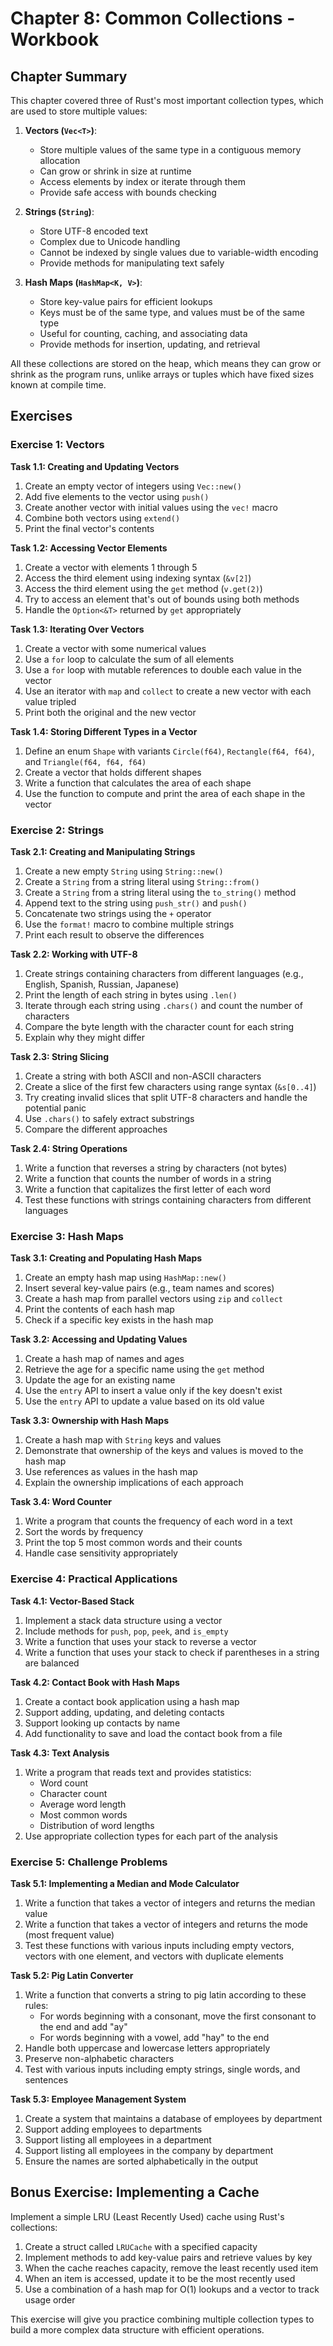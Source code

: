 # Chapter 8: Common Collections - Workbook

## Chapter Summary

This chapter covered three of Rust's most important collection types, which are used to store multiple values:

1. **Vectors (`Vec<T>`)**:
   - Store multiple values of the same type in a contiguous memory allocation
   - Can grow or shrink in size at runtime
   - Access elements by index or iterate through them
   - Provide safe access with bounds checking

2. **Strings (`String`)**:
   - Store UTF-8 encoded text
   - Complex due to Unicode handling
   - Cannot be indexed by single values due to variable-width encoding
   - Provide methods for manipulating text safely

3. **Hash Maps (`HashMap<K, V>`)**:
   - Store key-value pairs for efficient lookups
   - Keys must be of the same type, and values must be of the same type
   - Useful for counting, caching, and associating data
   - Provide methods for insertion, updating, and retrieval

All these collections are stored on the heap, which means they can grow or shrink as the program runs, unlike arrays or tuples which have fixed sizes known at compile time.

## Exercises

### Exercise 1: Vectors

**Task 1.1: Creating and Updating Vectors**
1. Create an empty vector of integers using `Vec::new()`
2. Add five elements to the vector using `push()`
3. Create another vector with initial values using the `vec!` macro
4. Combine both vectors using `extend()`
5. Print the final vector's contents

**Task 1.2: Accessing Vector Elements**
1. Create a vector with elements 1 through 5
2. Access the third element using indexing syntax (`&v[2]`)
3. Access the third element using the `get` method (`v.get(2)`)
4. Try to access an element that's out of bounds using both methods
5. Handle the `Option<&T>` returned by `get` appropriately

**Task 1.3: Iterating Over Vectors**
1. Create a vector with some numerical values
2. Use a `for` loop to calculate the sum of all elements
3. Use a `for` loop with mutable references to double each value in the vector
4. Use an iterator with `map` and `collect` to create a new vector with each value tripled
5. Print both the original and the new vector

**Task 1.4: Storing Different Types in a Vector**
1. Define an enum `Shape` with variants `Circle(f64)`, `Rectangle(f64, f64)`, and `Triangle(f64, f64, f64)`
2. Create a vector that holds different shapes
3. Write a function that calculates the area of each shape
4. Use the function to compute and print the area of each shape in the vector

### Exercise 2: Strings

**Task 2.1: Creating and Manipulating Strings**
1. Create a new empty `String` using `String::new()`
2. Create a `String` from a string literal using `String::from()`
3. Create a `String` from a string literal using the `to_string()` method
4. Append text to the string using `push_str()` and `push()`
5. Concatenate two strings using the `+` operator
6. Use the `format!` macro to combine multiple strings
7. Print each result to observe the differences

**Task 2.2: Working with UTF-8**
1. Create strings containing characters from different languages (e.g., English, Spanish, Russian, Japanese)
2. Print the length of each string in bytes using `.len()`
3. Iterate through each string using `.chars()` and count the number of characters
4. Compare the byte length with the character count for each string
5. Explain why they might differ

**Task 2.3: String Slicing**
1. Create a string with both ASCII and non-ASCII characters
2. Create a slice of the first few characters using range syntax (`&s[0..4]`)
3. Try creating invalid slices that split UTF-8 characters and handle the potential panic
4. Use `.chars()` to safely extract substrings
5. Compare the different approaches

**Task 2.4: String Operations**
1. Write a function that reverses a string by characters (not bytes)
2. Write a function that counts the number of words in a string
3. Write a function that capitalizes the first letter of each word
4. Test these functions with strings containing characters from different languages

### Exercise 3: Hash Maps

**Task 3.1: Creating and Populating Hash Maps**
1. Create an empty hash map using `HashMap::new()`
2. Insert several key-value pairs (e.g., team names and scores)
3. Create a hash map from parallel vectors using `zip` and `collect`
4. Print the contents of each hash map
5. Check if a specific key exists in the hash map

**Task 3.2: Accessing and Updating Values**
1. Create a hash map of names and ages
2. Retrieve the age for a specific name using the `get` method
3. Update the age for an existing name
4. Use the `entry` API to insert a value only if the key doesn't exist
5. Use the `entry` API to update a value based on its old value

**Task 3.3: Ownership with Hash Maps**
1. Create a hash map with `String` keys and values
2. Demonstrate that ownership of the keys and values is moved to the hash map
3. Use references as values in the hash map
4. Explain the ownership implications of each approach

**Task 3.4: Word Counter**
1. Write a program that counts the frequency of each word in a text
2. Sort the words by frequency
3. Print the top 5 most common words and their counts
4. Handle case sensitivity appropriately

### Exercise 4: Practical Applications

**Task 4.1: Vector-Based Stack**
1. Implement a stack data structure using a vector
2. Include methods for `push`, `pop`, `peek`, and `is_empty`
3. Write a function that uses your stack to reverse a vector
4. Write a function that uses your stack to check if parentheses in a string are balanced

**Task 4.2: Contact Book with Hash Maps**
1. Create a contact book application using a hash map
2. Support adding, updating, and deleting contacts
3. Support looking up contacts by name
4. Add functionality to save and load the contact book from a file

**Task 4.3: Text Analysis**
1. Write a program that reads text and provides statistics:
   - Word count
   - Character count
   - Average word length
   - Most common words
   - Distribution of word lengths
2. Use appropriate collection types for each part of the analysis

### Exercise 5: Challenge Problems

**Task 5.1: Implementing a Median and Mode Calculator**
1. Write a function that takes a vector of integers and returns the median value
2. Write a function that takes a vector of integers and returns the mode (most frequent value)
3. Test these functions with various inputs including empty vectors, vectors with one element, and vectors with duplicate elements

**Task 5.2: Pig Latin Converter**
1. Write a function that converts a string to pig latin according to these rules:
   - For words beginning with a consonant, move the first consonant to the end and add "ay"
   - For words beginning with a vowel, add "hay" to the end
2. Handle both uppercase and lowercase letters appropriately
3. Preserve non-alphabetic characters
4. Test with various inputs including empty strings, single words, and sentences

**Task 5.3: Employee Management System**
1. Create a system that maintains a database of employees by department
2. Support adding employees to departments
3. Support listing all employees in a department
4. Support listing all employees in the company by department
5. Ensure the names are sorted alphabetically in the output

## Bonus Exercise: Implementing a Cache

Implement a simple LRU (Least Recently Used) cache using Rust's collections:

1. Create a struct called `LRUCache` with a specified capacity
2. Implement methods to add key-value pairs and retrieve values by key
3. When the cache reaches capacity, remove the least recently used item
4. When an item is accessed, update it to be the most recently used
5. Use a combination of a hash map for O(1) lookups and a vector to track usage order

This exercise will give you practice combining multiple collection types to build a more complex data structure with efficient operations.